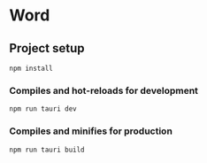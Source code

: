 # Word

## Project setup
```
npm install
```

### Compiles and hot-reloads for development
```
npm run tauri dev
```

### Compiles and minifies for production
```
npm run tauri build
```
